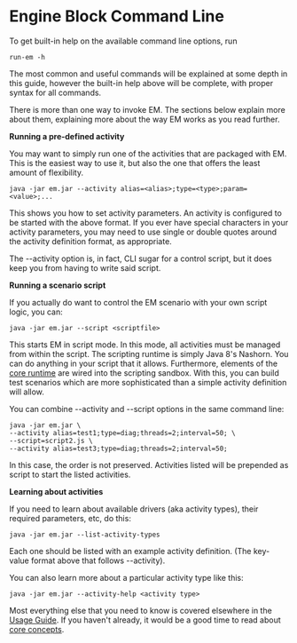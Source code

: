 # Engine Block Command Line

To get built-in help on the available command line options, run

    run-em -h

The most common and useful commands will be explained at some depth in this guide, however
the built-in help above will be complete, with proper syntax for all commands.

There is more than one way to invoke EM. The sections below explain more about them, explaining
more about the way EM works as you read further.

__Running a pre-defined activity__

You may want to simply run one of the activities that are packaged with EM. This is the easiest way to use it,
but also the one that offers the least amount of flexibility.

    java -jar em.jar --activity alias=<alias>;type=<type>;param=<value>;...
    
This shows you how to set activity parameters. An activity is configured to be started with the above format. If you ever
have special characters in your activity parameters, you may need to use single or double quotes around the activity
definition format, as appropriate.

The --activity option is, in fact, CLI sugar for a control script, but it does keep you from having to write said script.

__Running a scenario script__

If you actually do want to control the EM scenario with your own script logic, you can:

    java -jar em.jar --script <scriptfile>
    
This starts EM in script mode. In this mode, all activities must be managed from within the script.
The scripting runtime is simply Java 8's Nashorn. You can do anything in your script that it allows. Furthermore,
elements of the [core runtime](core_concepts.md) are wired into the scripting sandbox. With this, you can build
test scenarios which are more sophisticated than a simple activity definition will allow.

You can combine --activity and --script options in the same command line:

    java -jar em.jar \
    --activity alias=test1;type=diag;threads=2;interval=50; \
    --script=script2.js \
    --activity alias=test3;type=diag;threads=2;interval=50;
    
In this case, the order is not preserved. Activities listed will be prepended as script to start the listed activities.
    
__Learning about activities__

If you need to learn about available drivers (aka activity types), their required parameters, etc, do this:

    java -jar em.jar --list-activity-types

Each one should be listed with an example activity definition. (The key-value format above that follows --activity).

You can also learn more about a particular activity type like this:

    java -jar em.jar --activity-help <activity type>
    
Most everything else that you need to know is covered elsewhere in the [Usage Guide](usage_guide.md). If you haven't already,
it would be a good time to read about [core concepts](core_concepts.md).

